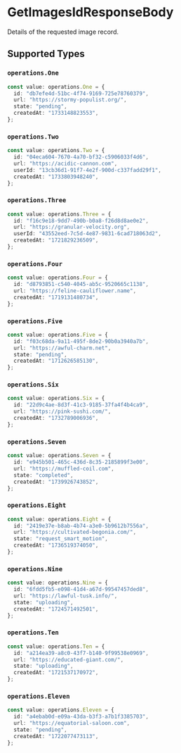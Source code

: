 # GetImagesIdResponseBody

Details of the requested image record.


## Supported Types

### `operations.One`

```typescript
const value: operations.One = {
  id: "db7efe4d-51bc-4f74-9169-725e78760379",
  url: "https://stormy-populist.org/",
  state: "pending",
  createdAt: "1733148823553",
};
```

### `operations.Two`

```typescript
const value: operations.Two = {
  id: "04eca604-7670-4a70-bf32-c5906033f4d6",
  url: "https://acidic-cannon.com",
  userId: "13cb36d1-91f7-4e2f-900d-c337fadd29f1",
  createdAt: "1733803948240",
};
```

### `operations.Three`

```typescript
const value: operations.Three = {
  id: "f16c9e18-9dd7-490b-b0a8-f26d8d8ae0e2",
  url: "https://granular-velocity.org",
  userId: "43552eed-7c5d-4e87-9831-6cad718063d2",
  createdAt: "1721829236509",
};
```

### `operations.Four`

```typescript
const value: operations.Four = {
  id: "d8793851-c540-4045-ab5c-9520665c1138",
  url: "https://feline-cauliflower.name",
  createdAt: "1719131480734",
};
```

### `operations.Five`

```typescript
const value: operations.Five = {
  id: "f03c68da-9a11-495f-8de2-90b0a3940a7b",
  url: "https://awful-charm.net",
  state: "pending",
  createdAt: "1712626585130",
};
```

### `operations.Six`

```typescript
const value: operations.Six = {
  id: "22d9c4ae-8d3f-41c3-9185-37fa4f4b4ca9",
  url: "https://pink-sushi.com/",
  createdAt: "1732789006936",
};
```

### `operations.Seven`

```typescript
const value: operations.Seven = {
  id: "e945b501-465c-436d-8c35-2185899f3e00",
  url: "https://muffled-coil.com",
  state: "completed",
  createdAt: "1739926743852",
};
```

### `operations.Eight`

```typescript
const value: operations.Eight = {
  id: "2419e37e-b8ab-4b74-a3e0-5b9612b7556a",
  url: "https://cultivated-begonia.com/",
  state: "request_smart_motion",
  createdAt: "1736519374050",
};
```

### `operations.Nine`

```typescript
const value: operations.Nine = {
  id: "6fdd5fb5-e098-41d4-a67d-99547457ded8",
  url: "https://lawful-tusk.info/",
  state: "uploading",
  createdAt: "1724571492501",
};
```

### `operations.Ten`

```typescript
const value: operations.Ten = {
  id: "a214ea39-a8c0-43f7-b140-9f99538e0969",
  url: "https://educated-giant.com/",
  state: "uploading",
  createdAt: "1721537170972",
};
```

### `operations.Eleven`

```typescript
const value: operations.Eleven = {
  id: "a4ebab0d-e09a-43da-b3f3-a7b1f3385703",
  url: "https://equatorial-saloon.com",
  state: "pending",
  createdAt: "1722077473113",
};
```

